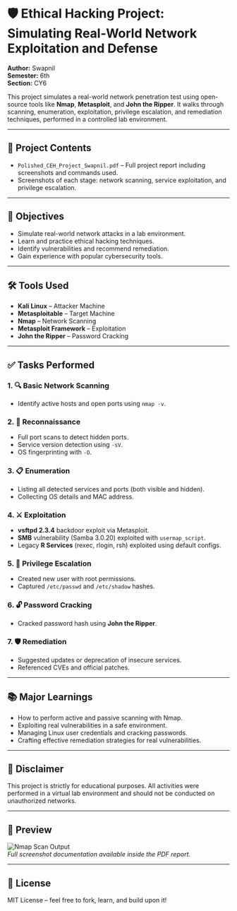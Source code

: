 # 🛡️ Ethical Hacking Project: Simulating Real-World Network Exploitation and Defense

**Author:** Swapnil  
**Semester:** 6th  
**Section:** CY6  

This project simulates a real-world network penetration test using open-source tools like **Nmap**, **Metasploit**, and **John the Ripper**. It walks through scanning, enumeration, exploitation, privilege escalation, and remediation techniques, performed in a controlled lab environment.

---

## 📁 Project Contents

- `Polished_CEH_Project_Swapnil.pdf` – Full project report including screenshots and commands used.
- Screenshots of each stage: network scanning, service exploitation, and privilege escalation.

---

## 🎯 Objectives

- Simulate real-world network attacks in a lab environment.
- Learn and practice ethical hacking techniques.
- Identify vulnerabilities and recommend remediation.
- Gain experience with popular cybersecurity tools.

---

## 🛠️ Tools Used

- **Kali Linux** – Attacker Machine
- **Metasploitable** – Target Machine
- **Nmap** – Network Scanning
- **Metasploit Framework** – Exploitation
- **John the Ripper** – Password Cracking

---

## ✅ Tasks Performed

### 1. 🔍 Basic Network Scanning
- Identify active hosts and open ports using `nmap -v`.

### 2. 🧭 Reconnaissance
- Full port scans to detect hidden ports.
- Service version detection using `-sV`.
- OS fingerprinting with `-O`.

### 3. 📋 Enumeration
- Listing all detected services and ports (both visible and hidden).
- Collecting OS details and MAC address.

### 4. ⚔️ Exploitation
- **vsftpd 2.3.4** backdoor exploit via Metasploit.
- **SMB** vulnerability (Samba 3.0.20) exploited with `usermap_script`.
- Legacy **R Services** (rexec, rlogin, rsh) exploited using default configs.

### 5. 👤 Privilege Escalation
- Created new user with root permissions.
- Captured `/etc/passwd` and `/etc/shadow` hashes.

### 6. 🔓 Password Cracking
- Cracked password hash using **John the Ripper**.

### 7. 🛡️ Remediation
- Suggested updates or deprecation of insecure services.
- Referenced CVEs and official patches.

---

## 📚 Major Learnings

- How to perform active and passive scanning with Nmap.
- Exploiting real vulnerabilities in a safe environment.
- Managing Linux user credentials and cracking passwords.
- Crafting effective remediation strategies for real vulnerabilities.

---

## 📌 Disclaimer

This project is strictly for educational purposes. All activities were performed in a virtual lab environment and should not be conducted on unauthorized networks.

---

## 📸 Preview

![Nmap Scan Output](screenshots/task1.png)  
_Full screenshot documentation available inside the PDF report._

---

## 📎 License

MIT License – feel free to fork, learn, and build upon it!
